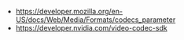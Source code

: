 - https://developer.mozilla.org/en-US/docs/Web/Media/Formats/codecs_parameter
- https://developer.nvidia.com/video-codec-sdk
